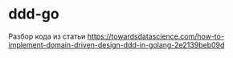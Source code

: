 # ddd-go

Разбор кода из статьи https://towardsdatascience.com/how-to-implement-domain-driven-design-ddd-in-golang-2e2139beb09d
